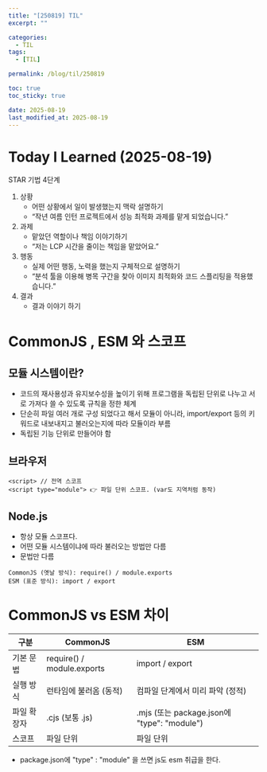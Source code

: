 ```yaml
---
title: "[250819] TIL"
excerpt: ""

categories:
  - TIL
tags:
  - [TIL]

permalink: /blog/til/250819

toc: true
toc_sticky: true

date: 2025-08-19
last_modified_at: 2025-08-19
---
```


# Today I Learned (2025-08-19)

STAR 기법 4단계

1. 상황
   - 어떤 상황에서 일이 발생했는지 맥락 설명하기
   - “작년 여름 인턴 프로젝트에서 성능 최적화 과제를 맡게 되었습니다.”
2. 과제
   - 맡았던 역할이나 책임 이야기하기
   - “저는 LCP 시간을 줄이는 책임을 맡았어요.”
3. 행동
   - 실제 어떤 행동, 노력을 했는지 구체적으로 설명하기
   - “분석 툴을 이용해 병목 구간을 찾아 이미지 최적화와 코드 스플리팅을 적용했습니다.”
4. 결과
   - 결과 이야기 하기

# CommonJS , ESM 와 스코프

## 모듈 시스템이란?

- 코드의 재사용성과 유지보수성을 높이기 위해 프로그램을 독립된 단위로 나누고 서로 가져다 쓸 수 있도록 규칙을 정한 체계
- 단순히 파일 여러 개로 구성 되었다고 해서 모듈이 아니라, import/export 등의 키워드로 내보내지고 불러오는지에 따라 모듈이라 부름
- 독립된 기능 단위로 만들어야 함

## 브라우저

```
<script> // 전역 스코프
<script type="module"> 👉 파일 단위 스코프. (var도 지역처럼 동작)
```

## Node.js

- 항상 모듈 스코프다.
- 어떤 모듈 시스템이냐에 따라 불러오는 방법만 다름
- 문법만 다름

```
CommonJS (옛날 방식): require() / module.exports
ESM (표준 방식): import / export
```

# CommonJS vs ESM 차이

| **구분**    | **CommonJS**               | **ESM**                                     |
| ----------- | -------------------------- | ------------------------------------------- |
| 기본 문법   | require() / module.exports | import / export                             |
| 실행 방식   | 런타임에 불러옴 (동적)     | 컴파일 단계에서 미리 파악 (정적)            |
| 파일 확장자 | .cjs (보통 .js)            | .mjs (또는 package.json에 "type": "module") |
| 스코프      | 파일 단위                  | 파일 단위                                   |

- package.json에 "type" : "module" 을 쓰면 js도 esm 취급을 한다.
